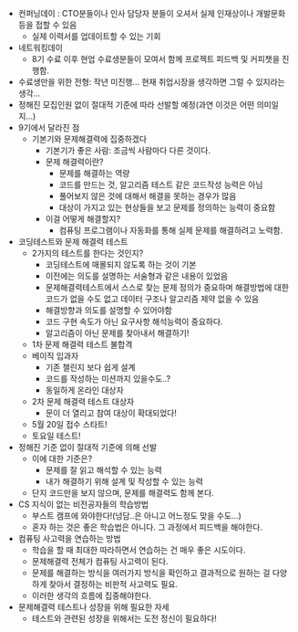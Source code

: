 * 컨퍼닝데이 : CTO분들이나 인사 담당자 분들이 오셔서 실제 인재상이나 개발문화등을 접할 수 있음
	* 실제 이력서를 업데이트할 수 있는 기회
* 네트워킹데이
	* 8기 수료 이후 현업 수료생분들이 모여서 함께 프로젝트 피드백 및 커피챗을 진행함.
* 수료생만을 위한 전형: 작년 미진행... 현재 취업시장을 생각하면 그럴 수 있지라는 생각...
* 정해진 모집인원 없이 절대적 기준에 따라 선발할 예정(과연 이것은 어떤 의미일지...)
* 9기에서 달라진 점
	* 기본기와 문제해결력에 집중하겠다
		* 기본기가 좋은 사람: 조금씩 사람마다 다른 것이다.
		* 문제 해결력이란?
			* 문제를 해결하는 역량
			* 코드를 만드는 것, 알고리즘 테스트 같은 코드작성 능력은 아님
			* 풀어보지 않은 것에 대해서 해결을 못하는 경우가 많음
			* 대상이 가지고 있는 현상들을 보고 문제를 정의하는 능력이 중요함
		* 이걸 어떻게 해결할지?
			* 컴퓨팅 프로그램이나 자동화를 통해 실제 문제를 해결하려고 노력함.
* 코딩테스트와 문제 해결력 테스트
	* 2가지의 테스트를 한다는 것인지?
		* 코딩테스트에 매몰되지 않도록 하는 것이 기본
		* 이전에는 의도를 설명하는 서술형과 같은 내용이 있었음
		* 문제해결력테스트에서 스스로 찾는 문제 정의가 중요하며 해결방법에 대한 코드가 없을 수도 없고 데이터 구조나 알고리즘 제약 없을 수 있음
		* 해결방향과 의도를 설명할 수 있어야함
		* 코드 구현 속도가 아닌 요구사항 해석능력이 중요하다.
		* 알고리즘이 아닌 문제를 찾아내서 해결하기!
	* 1차 문제 해결력 테스트 불합격
	* 베이직 입과자
		* 기존 챌린지 보다 쉽게 설계
		* 코드를 작성하는 미션까지 있을수도..?
		* 동일하게 온라인 대상자
	* 2차 문제 해결력 테스트 대상자
		* 문이 더 열리고 참여 대상이 확대되었다!
	* 5월 20일 접수 스타트!
	* 토요일 테스트!
* 정해진 기준 없이 절대적 기준에 의해 선발
	* 이에 대한 기준은?
		* 문제를 잘 읽고 해석할 수 있는 능력
		* 내가 해결하기 위해 설계 및 작성할 수 있는 능력
	* 단지 코드만을 보지 않으며, 문제를 해결력도 함께 본다.
* CS 지식이 없는 비전공자들의 학습방법
	* 부스트 캠프에 와야한다!(넝담..은 아니고 어느정도 맞을 수도...)
	* 혼자 하는 것은 좋은 학습법은 아니다. 그 과정에서 피드백을 해야한다.
* 컴퓨팅 사고력을 연습하는 방법
	* 학습을 할 때 최대한 따라하면서 연습하는 건 매우 좋은 시도이다.
	* 문제해결력 전체가 컴퓨팅 사고력이 된다.
	* 문제를 해결하는 방식을 여러가지 방식을 확인하고 결과적으로 원하는 걸 다양하게 찾아서 결정하는 비판적 사고력도 필요.
	* 이러한 생각의 흐름에 집중해야한다.
* 문제해결력 테스트나 성장을 위해 필요한 자세
	* 테스트와 관련된 성장을 위해서는 도전 정신이 필요하다!